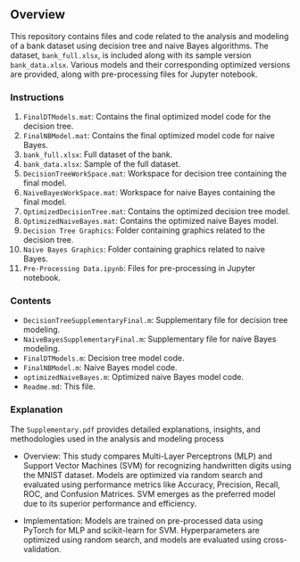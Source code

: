 ## Overview
This repository contains files and code related to the analysis and modeling of a bank dataset using decision tree and naive Bayes algorithms. The dataset, `bank_full.xlsx`, is included along with its sample version `bank_data.xlsx`. Various models and their corresponding optimized versions are provided, along with pre-processing files for Jupyter notebook.

### Instructions

1. `FinalDTModels.mat`: Contains the final optimized model code for the decision tree.
2. `FinalNBModel.mat`: Contains the final optimized model code for naive Bayes.
3. `bank_full.xlsx`: Full dataset of the bank.
4. `bank_data.xlsx`: Sample of the full dataset.
5. `DecisionTreeWorkSpace.mat`: Workspace for decision tree containing the final model.
6. `NaiveBayesWorkSpace.mat`: Workspace for naive Bayes containing the final model.
7. `OptimizedDecisionTree.mat`: Contains the optimized decision tree model.
8. `OptimizedNaiveBayes.mat`: Contains the optimized naive Bayes model.
9. `Decision Tree Graphics`: Folder containing graphics related to the decision tree.
10. `Naive Bayes Graphics`: Folder containing graphics related to naive Bayes.
11. `Pre-Processing Data.ipynb`: Files for pre-processing in Jupyter notebook.

### Contents

- `DecisionTreeSupplementaryFinal.m`: Supplementary file for decision tree modeling.
- `NaiveBayesSupplementaryFinal.m`: Supplementary file for naive Bayes modeling.
- `FinalDTModels.m`: Decision tree model code.
- `FinalNBModel.m`: Naive Bayes model code.
- `optimizedNaiveBayes.m`: Optimized naive Bayes model code.
- `Readme.md`: This file.

### Explanation
The `Supplementary.pdf` provides detailed explanations, insights, and methodologies used in the analysis and modeling process

- Overview:
This study compares Multi-Layer Perceptrons (MLP) and Support Vector Machines (SVM) for recognizing handwritten digits using the MNIST dataset. Models are optimized via random search and evaluated using performance metrics like Accuracy, Precision, Recall, ROC, and Confusion Matrices. SVM emerges as the preferred model due to its superior performance and efficiency.

- Implementation:
Models are trained on pre-processed data using PyTorch for MLP and scikit-learn for SVM. Hyperparameters are optimized using random search, and models are evaluated using cross-validation.

